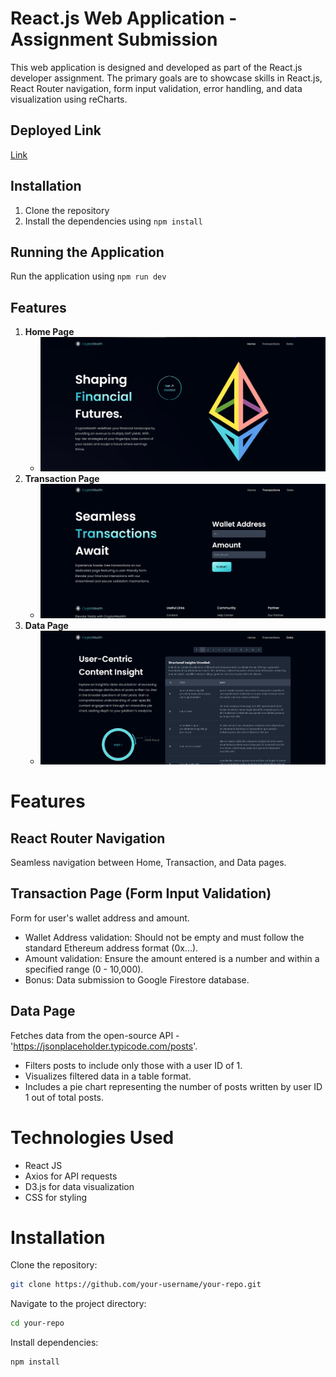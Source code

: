 # React.js Web Application - Assignment Submission

This web application is designed and developed as part of the React.js developer assignment. The primary goals are to showcase skills in React.js, React Router navigation, form input validation, error handling, and data visualization using reCharts.

## Deployed Link
[Link](https://crypto-wealth.vercel.app/)


## Installation

1. Clone the repository
2. Install the dependencies using `npm install`

## Running the Application

Run the application using `npm run dev`

## Features

1. **Home Page**
   - ![Alt](./public/homePage.png)
2. **Transaction Page**
   - ![Alt](./public/transaction.png)
3. **Data Page**
   - ![Alt](./public/chart.png)

# Features

## React Router Navigation
Seamless navigation between Home, Transaction, and Data pages.

## Transaction Page (Form Input Validation)
Form for user's wallet address and amount.
- Wallet Address validation: Should not be empty and must follow the standard Ethereum address format (0x...).
- Amount validation: Ensure the amount entered is a number and within a specified range (0 - 10,000).
- Bonus: Data submission to Google Firestore database.

## Data Page
Fetches data from the open-source API - 'https://jsonplaceholder.typicode.com/posts'.
- Filters posts to include only those with a user ID of 1.
- Visualizes filtered data in a table format.
- Includes a pie chart representing the number of posts written by user ID 1 out of total posts.

# Technologies Used
- React JS
- Axios for API requests
- D3.js for data visualization
- CSS for styling

# Installation
Clone the repository:
```bash
git clone https://github.com/your-username/your-repo.git
```
Navigate to the project directory:
```bash
cd your-repo
```
Install dependencies:
```bash
npm install
```
